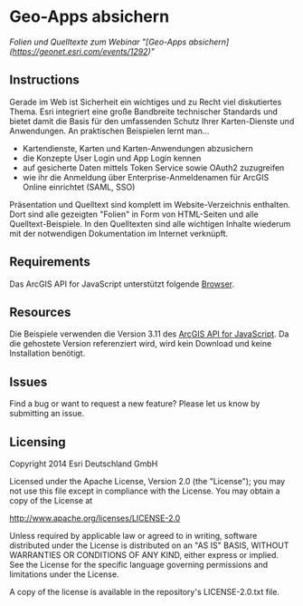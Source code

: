 # **Geo-Apps absichern**
*Folien und Quelltexte zum Webinar "[Geo-Apps absichern] (https://geonet.esri.com/events/1292)"*

## **Instructions**

Gerade im Web ist Sicherheit ein wichtiges und zu Recht viel diskutiertes Thema. Esri integriert eine große Bandbreite technischer Standards und bietet damit die Basis für den umfassenden Schutz Ihrer Karten-Dienste und Anwendungen.
An praktischen Beispielen lernt man...

- Kartendienste, Karten und Karten-Anwendungen abzusichern
- die Konzepte User Login und App Login kennen
- auf gesicherte Daten mittels Token Service sowie OAuth2 zuzugreifen
- wie ihr die Anmeldung über Enterprise-Anmeldenamen für ArcGIS Online einrichtet (SAML, SSO)

Präsentation und Quelltext sind komplett im Website-Verzeichnis enthalten. Dort sind alle gezeigten "Folien" in Form von HTML-Seiten und alle Quelltext-Beispiele. In den Quelltexten sind alle wichtigen Inhalte wiederum mit der notwendigen Dokumentation im Internet verknüpft.
    
## **Requirements**

Das ArcGIS API for JavaScript unterstützt folgende [Browser](https://developers.arcgis.com/javascript/jshelp/supported_browsers.html).

## **Resources**
Die Beispiele verwenden die Version 3.11 des [ArcGIS API for JavaScript](https://developers.arcgis.com/javascript/). Da die gehostete Version referenziert wird, wird kein Download und keine Installation benötigt.

## **Issues**

Find a bug or want to request a new feature?  Please let us know by submitting an issue.

## **Licensing**

Copyright 2014 Esri Deutschland GmbH

Licensed under the Apache License, Version 2.0 (the "License"); you may not use this file except in compliance with the License. You may obtain a copy of the License at

http://www.apache.org/licenses/LICENSE-2.0

Unless required by applicable law or agreed to in writing, software distributed under the License is distributed on an "AS IS" BASIS, WITHOUT WARRANTIES OR CONDITIONS OF ANY KIND, either express or implied. See the License for the specific language governing permissions and limitations under the License.

A copy of the license is available in the repository's LICENSE-2.0.txt file.
